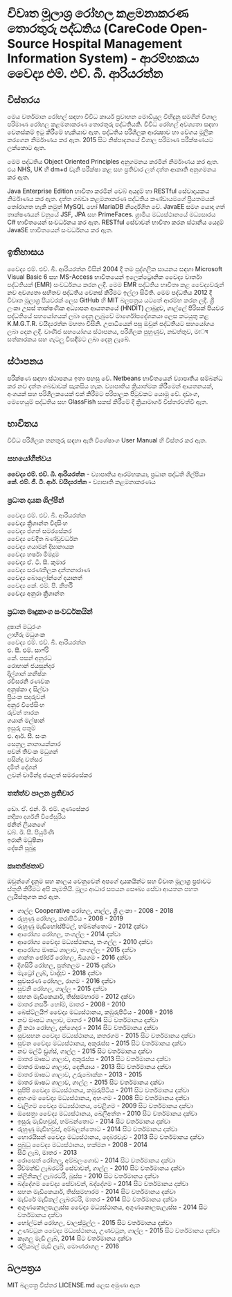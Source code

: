 # විවෘත මූලාශ්‍ර රෝහල කළමනාකරණ තොරතුරු පද්ධතිය (CareCode Open-Source Hospital Management Information System) - ආරම්භකයා වෛද්‍ය  එම්. එච්. බී. ආරියරත්න

## විස්තරය

මෙය වර්තමාන රෝහල් සඳහා විවිධ කාර්ය ප්‍රවාහන මොඩියුල විහිදුනු සමගින් විශාල පරිමාණ රෝහල කළමනාකරණ තොරතුරු පද්ධතියකි. විවිධ රෝහල් අවශ්‍යතා සඳහා වෙනස්කම් ඉටු කිරීමේ හැකියාව ඇත. පද්ධතිය පරිශීලක ආරක්‍ෂාව හා වේගය මූලික කරගෙන නිර්මාණය කර ඇත. 2015 සිට නිෂ්පාදනයේ විශාල පරිමාණ පරීක්ෂණයට ලක්කොට ඇත.

මෙම පද්ධතිය Object Oriented Principles අනුගමනය කරමින් නිර්මාණය කර ඇත. එය NHS, UK හී dm+d වැනි පරීක්ෂා කළ සහ ප්‍රතිචාර ලත් දත්ත ආකෘති අනුගමනය කර ඇත. 

Java Enterprise Edition භාවිතා කරමින් වෙබ් අයදුම් හා RESTful සේවාදායකය නිර්මාණය කර ඇත. දත්ත ගබඩා කළමනාකරණ පද්ධතිය කණ්ඩායමගේ ප්‍රියතමයක් තෝරාගත හැකි නමුත් MySQL හෝ MariaDB නිර්දේශිත වේ. JavaEE සමග යොදා ගත් තාක්ෂණයන් වනුයේ JSF, JPA සහ PrimeFaces. ග්‍රාමීය මධ්‍යස්ථානයේ මධ්‍යසාරය C# භාවිතයෙන් සංවර්ධනය කර ඇත. RESTful සේවාවන් භාවිතා කරන ස්ථානීය යෙදුම් JavaSE භාවිතයෙන් සංවර්ධනය කර ඇත.

## ඉතිහාසය
වෛද්‍ය එම්. එච්. බී. ආරියරත්න විසින් 2004 දී තම පුද්ගලික සායනය සඳහා Microsoft Visual Basic 6 සහ MS-Access භාවිතයෙන් ඉලෙක්ට්‍රොනික වෛද්‍ය වාර්තා පද්ධතියක් (EMR) සංවර්ධනය කරන ලදී. මෙම EMR පද්ධතිය භාවිතා කළ වෛද්‍යවරුන් නව අවශ්‍යතා සහිතව පද්ධතිය වෙනස් කිරීමට ඉල්ලා සිටිති. මෙම පද්ධතිය 2012 දී විවෘත මූලාශ්‍ර පියවරක් ලෙස GitHub හි MIT බලපත්‍රය යටතේ ආරම්භ කරන ලදී. ශ්‍රී ලංකා උසස් තාක්ෂණික අධ්‍යාපන ආයතනයේ (HNDIT) ලාබුදුව, ගාල්ලේ පිරිසක් පියවර පද්ධතියේ සහයෝගයක් ලබා දෙනු ලැබුවේ මාර්ගෝපදේශකයා ලෙස කටයුතු කළ K.M.G.T.R. වයිද්‍යරත්න මහතා විසිනි. උපාධියෙන් පසු ඔවුන් පද්ධතියට සහයෝගය ලබා දෙන ලදී. වාණිජ සහයෝගය ස්ථාපනය, පරිශීලක පුහුණුව, නඩත්තුව, මেঘ සත්කාරකය සහ ගැටලු විසඳීමට ලබා දෙනු ලැබේ.

## ස්ථාපනය
පරීක්ෂණ සඳහා ස්ථාපනය ඉතා පහසු වේ. Netbeans භාවිතයෙන් ව්‍යාපෘතිය සම්බන්ධ කර නව දත්ත ගබඩාවක් සැකසිය හැක. ව්‍යාපෘතිය ක්‍රියාත්මක කිරීමෙන් ආයතනයක්, අංශයක් සහ පරිශීලකයෙක් එක් කිරීමට පරිපාලක පිටුවකට යොමු වේ. දෘඩාංග, මෙහෙයුම් පද්ධතිය සහ GlassFish සකස් කිරීමේ දී ක්‍රියාමාර්ග විස්තරවත්වී ඇත.

## භාවිතය
විවිධ පරිශීලක තනතුරු සඳහා ඇති විශේෂාංග User Manual හි විස්තර කර ඇත.

### සහයෝගීත්වය
**වෛද්‍ය එම්. එච්. බී. ආරියරත්න** - ව්‍යාපෘතිය ආරම්භකයා, ප්‍රධාන පද්ධති ශිල්පියා  
**කේ. එම්. ජී. ටී. ආර්. වයිද්‍යරත්න** - ව්‍යාපෘති කළමනාකරණය  

### ප්‍රධාන දායක ශිල්පීන්  
වෛද්‍ය එම්. එච්. බී. ආරියරත්න  
වෛද්‍ය ක්‍රිශාන්ත විදසිංහ  
වෛද්‍ය ජගත් සමරසේකර  
වෛද්‍ය වෙදිත බණ්ඩුවර්ධන  
වෛද්‍ය ගයාමන් දිසානායක  
වෛද්‍ය හර්ෂා මීමදූම  
වෛද්‍ය ඒ. ටී. සී. කුමාර  
වෛද්‍ය සරණතිලක දන්තනාරාණ  
වෛද්‍ය බොලෝන්ගේ දයානත්  
වෛද්‍ය කේ. එම්. පී. කීර්ති  
වෛද්‍ය  අනුරා ක්‍රිශාන්ත  

### ප්‍රධාන මෘදුකාංග සංවර්ධකයින්  
දුෂාන් මධුරංග  
ලාහිරු මධුශංක  
වෛද්‍ය එම්. එච්. බී. ආරියරත්න  
එ. සී. එම්. සාෆ්රි  
කේ. පසන් අනුරධ  
රොහාන් ජයසුන්දර  
දිල්ශාන් කනීෂ්ක  
රවිසරනි රණවක  
අනුෂ්කා ද සිල්වා  
ප්‍රියංක සදරුවන්  
අනුර විජේසිංහ  
රුවන් තාරක  
ගයාන් මල්ෂාන්  
ඉසුරු පතුම්  
එ. ආර්. සී. සංක  
සෙනුල නානායක්කාර  
පවන් තිවංක මධුශන්  
පසින්දු වත්සර  
දමිත් දේශන්  
ලවන් චාමින්දු ජයලත් සමරසේකර  

### තත්ත්ව පාලන ප්‍රතිචාර
ඩො. ඒ. එන්. ඊ. එම්. ගුණසේකර  
නදීකා දර්ශනී විජේසූරිය  
ජනිත් ලියනගේ  
ඩබ්. ඊ. සී. පියුමිණි  
ඉරානි මධුෂිකා  
දේෂනි පුබුදු  

### කෘතජ්ඡතාව
ඔවුන්ගේ දැනුම සහ කාලය වෙනුවෙන් අපගේ දායකයින්ට සහ විවෘත මූලාශ්‍ර ප්‍රජාවට ස්තූති කිරීමට අපි කැමතියි. මූල්‍ය ආධාර සපයන සෞඛ්‍ය සේවා ආයතන පහත ලැයිස්තුගත කර ඇත.

* ගාල්ල Cooperative රෝහල, ගාල්ල, ශ්‍රී ලංකා - 2008 - 2018  
* රුහුණු රෝහල, කරාපිටිය - 2008 - 2019  
* රුහුණු මැඩිහෝස්පිටල්, හම්බන්තොට - 2012 දක්වා  
* ආරෝග්‍ය රෝහල, තංගල්ල - 2014 දක්වා  
* ආරෝග්‍ය වෛද්‍ය මධ්‍යස්ථානය, තංගල්ල - 2010 දක්වා  
* ආරෝග්‍ය ඖෂධ ශාලාව, තංගල්ල - 2015 දක්වා  
* ශාන්ත ජෝර්ජ් රෝහල, බියගම - 2016 දක්වා  
* දිගසිරි රෝහල, පුත්තලම - 2015 දක්වා  
* මැට්‍රෝ ලැබ්, වාද්දුව - 2018 දක්වා  
* සුවසරණ රෝහල, රාගම - 2016 දක්වා  
* සුවනි රෝහල, ගාල්ල - 2015 දක්වා  
* සහන මැඩිකෙයාර්, තිස්සමහාරම - 2012 දක්වා  
* මාතර නර්සිං හෝම්, මාතර - 2008 - 2010   
* බෙස්ට්ලයිෆ් වෛද්‍ය මධ්‍යස්ථානය, කඹුරුපිටිය - 2008 - 2016  
* නව ඖෂධ ශාලාව, මාතර - 2014 සිට වර්තමානය දක්වා  
* ශ්‍රී කථා රෝහල, දන්ගෙදර - 2014 සිට වර්තමානය දක්වා  
* සුවසහන වෛද්‍ය මධ්‍යස්ථානය, කතරගම - 2015 සිට වර්තමානය දක්වා  
* සුවන වෛද්‍ය මධ්‍යස්ථානය, අකුරැස්ස - 2015 සිට වර්තමානය දක්වා  
* නව මල්ටි ඩ්‍රග්ස්, ගාල්ල - 2015 සිට වර්තමානය දක්වා  
* මාතර ඖෂධ ශාලාව, අකුරැස්ස - 2013 සිට වර්තමානය දක්වා  
* මාතර ඖෂධ ශාලාව, දෙනියාය - 2013 සිට වර්තමානය දක්වා  
* මාතර ඖෂධ ශාලාව, උරුබොක්ක - 2013 - 2015  
* මාතර ඖෂධ ශාලාව, ගාල්ල - 2015 සිට වර්තමානය දක්වා  
* සුපිපි වෛද්‍ය මධ්‍යස්ථානය, කඹුරුපිටිය - 2011 සිට වර්තමානය දක්වා  
* අහංගම වෛද්‍ය මධ්‍යස්ථානය, අහංගම - 2008 සිට වර්තමානය දක්වා  
* වැලිගම වෛද්‍ය මධ්‍යස්ථානය, වෙළිගම - 2009 සිට වර්තමානය දක්වා  
* ඔසෙත්‍රා වෛද්‍ය මධ්‍යස්ථානය, බෙලිඅත්ත - 2010 සිට වර්තමානය දක්වා  
* ඉසුරු මැඩිහවුස්, හම්බන්තොට - 2014 සිට වර්තමානය දක්වා  
* රුහුණු මැඩිහවුස්, අම්බලන්තොට - 2014 සිට වර්තමානය දක්වා  
* හොරයිසන් වෛද්‍ය මධ්‍යස්ථානය, දෙබරවැව - 2013 සිට වර්තමානය දක්වා  
* පුබුධු වෛද්‍ය මධ්‍යස්ථානය, හක්මන - 2008 - 2014  
* සිටි ලැබ්, මාතර - 2013  
* රොසෙත් රෝහල, අම්බලංගොඩ - 2014 සිට වර්තමානය දක්වා  
* රිච්මන්ඩ් ලැබරටරි සේවාවන්, ගාල්ල - 2010 සිට වර්තමානය දක්වා  
* ක්ලිනිකල් ලැබරටරි, බූස්ස - 2010 සිට වර්තමානය දක්වා  
* බද්දේගම වෛද්‍ය සේවාවන්, බද්දේගම - 2014 සිට වර්තමානය දක්වා  
* සහන මැඩිකෙයාර්, තිස්සමහාරම - 2014 සිට වර්තමානය දක්වා  
* මැඩ්රේ මැඩිකල් ලැබරටරි, මාතර - 2014 සිට වර්තමානය දක්වා  
* අගුණකොලපැලැස්ස වෛද්‍ය මධ්‍යස්ථානය, අගුණකොලපැලැස්ස - 2014 සිට වර්තමානය දක්වා  
* හෝල්ටන් රෝහල, වාලස්මුල්ල - 2015 සිට වර්තමානය දක්වා  
* උණවටුන වෛද්‍ය මධ්‍යස්ථානය, උණවටුන, ගාල්ල - 2015 සිට වර්තමානය දක්වා  
* කෑගලු මැඩි ලැබ්, 2014 සිට වර්තමානය දක්වා  
* රලියබල් මැඩි ලැබ්, මොණරාගල - 2016
  
## බලපත්‍රය 
MIT බලපත්‍ර විස්තර LICENSE.md ලෙස අමුණා ඇත